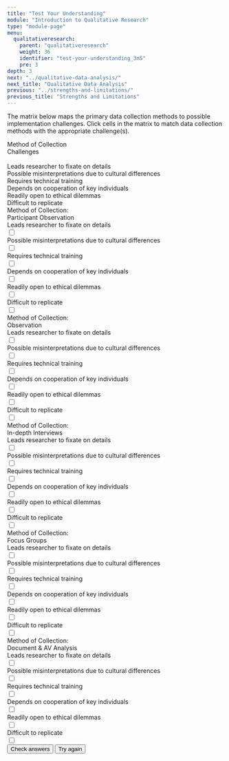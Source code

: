 ```yaml
---
title: "Test Your Understanding"
module: "Introduction to Qualitative Research"
type: "module-page"
menu:
  qualitativeresearch:
    parent: "qualitativeresearch"
    weight: 36
    identifier: "test-your-understanding_3m5"
    pre: 3
depth: 3
next: "../qualitative-data-analysis/"
next_title: "Qualitative Data Analysis"
previous: "../strengths-and-limitations/"
previous_title: "Strengths and Limitations"
---
```


The matrix below maps the primary data collection methods to possible implementation challenges. Click cells in the matrix to match data collection methods with the appropriate challenge(s).


<div class="cases checkbox-activity-container clearfix">
    <div class="row-title">
    Method of Collection
    </div>
    <div class="column-title">
    Challenges
    </div>
    <form>
    <div class="checkbox-activity high-density">
        <div class="column-label">
            <div class="row-label border-0 bg-transparent cell">
            &nbsp;
            </div>
            <div class="cell clearfix">
            Leads researcher to fixate on details
            </div>
            <div class="cell clearfix">
            Possible misinterpretations due to cultural differences
            </div>
            <div class="cell clearfix">
            Requires technical training
            </div>
            <div class="cell clearfix">
            Depends on cooperation of key individuals
            </div>
            <div class="cell clearfix">
            Readily open to ethical dilemmas
            </div>
            <div class="cell clearfix">
            Difficult to replicate
            </div>
        </div>
        <div class="p-obsrv">
            <div class="row-label">
            <div class="row-title">
            Method of Collection:
            </div>
            Participant Observation
            </div>
            <div class="cell clearfix match">
                <div class="column-label">
                Leads researcher to fixate on details
                </div>
                <div class="md-checkbox">
                    <input id="p-obsrv1" name="participant_observation" type="checkbox" />
                    <label for="p-obsrv1"></label>
                </div>
                <div class="checkbox-answer">
                </div>
            </div>
            <div class="cell clearfix match">
                <div class="column-label">
                Possible misinterpretations due to cultural differences
                </div>
                <div class="md-checkbox">
                    <input id="p-obsrv2" name="participant_observation" type="checkbox" />
                    <label for="p-obsrv2"></label>
                </div>
                <div class="checkbox-answer">
                </div>
            </div>
            <div class="cell clearfix">
                <div class="column-label">
                Requires technical training
                </div>
                <div class="md-checkbox">
                    <input id="p-obsrv3" name="participant_observation" type="checkbox" />
                    <label for="p-obsrv3"></label>
                </div>
                <div class="checkbox-answer">
                </div>
            </div>
            <div class="cell clearfix match">
                <div class="column-label">
                Depends on cooperation of key individuals
                </div>
                <div class="md-checkbox">
                    <input id="p-obsrv4" name="participant_observation" type="checkbox" />
                    <label for="p-obsrv4"></label>
                </div>
                <div class="checkbox-answer">
                </div>
            </div>
            <div class="cell clearfix match">
                <div class="column-label">
                Readily open to ethical dilemmas
                </div>
                <div class="md-checkbox">
                    <input id="p-obsrv5" name="participant_observation" type="checkbox" />
                    <label for="p-obsrv5"></label>
                </div>
                <div class="checkbox-answer">
                </div>
            </div>
            <div class="cell clearfix match">
                <div class="column-label">
                Difficult to replicate
                </div>
                <div class="md-checkbox">
                    <input id="p-obsrv6" name="participant_observation" type="checkbox" />
                    <label for="p-obsrv6"></label>
                </div>
                <div class="checkbox-answer">
                </div>
            </div>
        </div>
        <div class="obsrv">
            <div class="row-label">
            <div class="row-title">
            Method of Collection:
            </div>
            Observation
            </div>
            <div class="cell clearfix match">
                <div class="column-label">
                Leads researcher to fixate on details
                </div>
                <div class="md-checkbox">
                    <input id="obsrv1" name="observation" type="checkbox" />
                    <label for="obsrv1"></label>
                </div>
                <div class="checkbox-answer">
                </div>
            </div>
            <div class="cell clearfix match">
                <div class="column-label">
                Possible misinterpretations due to cultural differences
                </div>
                <div class="md-checkbox">
                    <input id="obsrv2" name="observation" type="checkbox" />
                    <label for="obsrv2"></label>
                </div>
                <div class="checkbox-answer">
                </div>
            </div>
            <div class="cell clearfix">
                <div class="column-label">
                Requires technical training
                </div>
                <div class="md-checkbox">
                    <input id="obsrv3" name="observation" type="checkbox" />
                    <label for="obsrv3"></label>
                </div>
                <div class="checkbox-answer">
                </div>
            </div>
            <div class="cell clearfix">
                <div class="column-label">
                Depends on cooperation of key individuals
                </div>
                <div class="md-checkbox">
                    <input id="obsrv4" name="observation" type="checkbox" />
                    <label for="obsrv4"></label>
                </div>
                <div class="checkbox-answer">
                </div>
            </div>
            <div class="cell clearfix match">
                <div class="column-label">
                Readily open to ethical dilemmas
                </div>
                <div class="md-checkbox">
                    <input id="obsrv5" name="observation" type="checkbox" />
                    <label for="obsrv5"></label>
                </div>
                <div class="checkbox-answer">
                </div>
            </div>
            <div class="cell clearfix match">
                <div class="column-label">
                Difficult to replicate
                </div>
                <div class="md-checkbox">
                    <input id="obsrv6" name="observation" type="checkbox" />
                    <label for="obsrv6"></label>
                </div>
                <div class="checkbox-answer">
                </div>
            </div>
        </div>
        <div class="interviews">
            <div class="row-label">
            <div class="row-title">
            Method of Collection:
            </div>
            In-depth Interviews
            </div>
            <div class="cell clearfix">
                <div class="column-label">
                Leads researcher to fixate on details
                </div>
                <div class="md-checkbox">
                    <input id="interviews1" name="in-depth-interviews" type="checkbox" />
                    <label for="interviews1"></label>
                </div>
                <div class="checkbox-answer">
                </div>
            </div>
            <div class="cell clearfix match">
                <div class="column-label">
                Possible misinterpretations due to cultural differences
                </div>
                <div class="md-checkbox">
                    <input id="interviews2" name="in-depth-interviews" type="checkbox" />
                    <label for="interviews2"></label>
                </div>
                <div class="checkbox-answer">
                </div>
            </div>
            <div class="cell clearfix">
                <div class="column-label">
                Requires technical training
                </div>
                <div class="md-checkbox">
                    <input id="interviews3" name="in-depth-interviews" type="checkbox" />
                    <label for="interviews3"></label>
                </div>
                <div class="checkbox-answer">
                </div>
            </div>
            <div class="cell clearfix match">
                <div class="column-label">
                Depends on cooperation of key individuals
                </div>
                <div class="md-checkbox">
                    <input id="interviews4" name="in-depth-interviews" type="checkbox" />
                    <label for="interviews4"></label>
                </div>
                <div class="checkbox-answer">
                </div>
            </div>
            <div class="cell clearfix match">
                <div class="column-label">
                Readily open to ethical dilemmas
                </div>
                <div class="md-checkbox">
                    <input id="interviews5" name="in-depth-interviews" type="checkbox" />
                    <label for="interviews5"></label>
                </div>
                <div class="checkbox-answer">
                </div>
            </div>
            <div class="cell clearfix match">
                <div class="column-label">
                Difficult to replicate
                </div>
                <div class="md-checkbox">
                    <input id="interviews6" name="in-depth-interviews" type="checkbox" />
                    <label for="interviews6"></label>
                </div>
                <div class="checkbox-answer">
                </div>
            </div>
        </div>
        <div class="focusgroup">
            <div class="row-label">
            <div class="row-title">
            Method of Collection:
            </div>
            Focus Groups
            </div>
            <div class="cell clearfix">
                <div class="column-label">
                Leads researcher to fixate on details
                </div>
                <div class="md-checkbox">
                    <input id="focusgroup1" name="focus-groups" type="checkbox" />
                    <label for="focusgroup1"></label>
                </div>
                <div class="checkbox-answer">
                </div>
            </div>
            <div class="cell clearfix match">
                <div class="column-label">
                Possible misinterpretations due to cultural differences
                </div>
                <div class="md-checkbox">
                    <input id="focusgroup2" name="focus-groups" type="checkbox" />
                    <label for="focusgroup2"></label>
                </div>
                <div class="checkbox-answer">
                </div>
            </div>
            <div class="cell clearfix match">
                <div class="column-label">
                Requires technical training
                </div>
                <div class="md-checkbox">
                    <input id="focusgroup3" name="focus-groups" type="checkbox" />
                    <label for="focusgroup3"></label>
                </div>
                <div class="checkbox-answer">
                </div>
            </div>
            <div class="cell clearfix">
                <div class="column-label">
                Depends on cooperation of key individuals
                </div>
                <div class="md-checkbox">
                    <input id="focusgroup4" name="focus-groups" type="checkbox" />
                    <label for="focusgroup4"></label>
                </div>
                <div class="checkbox-answer">
                </div>
            </div>
            <div class="cell clearfix">
                <div class="column-label">
                Readily open to ethical dilemmas
                </div>
                <div class="md-checkbox">
                    <input id="focusgroup5" name="focus-groups" type="checkbox" />
                    <label for="focusgroup5"></label>
                </div>
                <div class="checkbox-answer">
                </div>
            </div>
            <div class="cell clearfix match">
                <div class="column-label">
                Difficult to replicate
                </div>
                <div class="md-checkbox">
                    <input id="focusgroup6" name="focus-groups" type="checkbox" />
                    <label for="focusgroup6"></label>
                </div>
                <div class="checkbox-answer">
                </div>
            </div>
        </div>
        <div class="docs-av">
            <div class="row-label">
            <div class="row-title">
            Method of Collection:
            </div>
            Document &amp; AV Analysis
            </div>
            <div class="cell clearfix match">
                <div class="column-label">
                Leads researcher to fixate on details
                </div>
                <div class="md-checkbox">
                    <input id="docs-av1" name="document-analysis" type="checkbox" />
                    <label for="docs-av1"></label>
                </div>
                <div class="checkbox-answer">
                </div>
            </div>
            <div class="cell clearfix match">
                <div class="column-label">
                Possible misinterpretations due to cultural differences
                </div>
                <div class="md-checkbox">
                    <input id="docs-av2" name="document-analysis" type="checkbox" />
                    <label for="docs-av2"></label>
                </div>
                <div class="checkbox-answer">
                </div>
            </div>
            <div class="cell clearfix">
                <div class="column-label">
                Requires technical training
                </div>
                <div class="md-checkbox">
                    <input id="docs-av3" name="document-analysis" type="checkbox" />
                    <label for="docs-av3"></label>
                </div>
                <div class="checkbox-answer">
                </div>
            </div>
            <div class="cell clearfix match">
                <div class="column-label">
                Depends on cooperation of key individuals
                </div>
                <div class="md-checkbox">
                    <input id="docs-av4" name="document-analysis" type="checkbox" />
                    <label for="docs-av4"></label>
                </div>
                <div class="checkbox-answer">
                </div>
            </div>
            <div class="cell clearfix match">
                <div class="column-label">
                Readily open to ethical dilemmas
                </div>
                <div class="md-checkbox">
                    <input id="docs-av5" name="document-analysis" type="checkbox" />
                    <label for="docs-av5"></label>
                </div>
                <div class="checkbox-answer">
                </div>
            </div>
            <div class="cell clearfix match">
                <div class="column-label">
                Difficult to replicate
                </div>
                <div class="md-checkbox">
                    <input id="docs-av6" name="document-analysis" type="checkbox" />
                    <label for="docs-av6"></label>
                </div>
                <div class="checkbox-answer">
                </div>
            </div>
        </div>
    </div>
            <button type="submit" class="btn btn-primary mr-3 mt-0 m-md-3">Check answers</button>
            <button type="reset" class="btn btn-secondary">Try again</button>
    </form>
</div>


